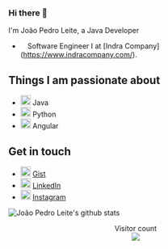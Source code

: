 ### Hi there 👋

I'm João Pedro Leite, a Java Developer

- <img height="10" src="https://www.indracompany.com/sites/all/themes/custom/indracompany_bs/logo.png"> Software Engineer I at [Indra Company] (https://www.indracompany.com/).

## Things I am passionate about

- <img height="20" src="https://img.icons8.com/color/48/000000/java-coffee-cup-logo.png"/> Java
- <img height="20" src="https://img.icons8.com/color/48/000000/python.png"/> Python
- <img height="20" src="https://img.icons8.com/color/48/000000/angularjs.png"/> Angular


## Get in touch

- <img height="20" src="https://encrypted-tbn0.gstatic.com/images?q=tbn%3AANd9GcR_2ikcfGrwF0C3T31Fzy8u_DLHwCNHiJavjg&usqp=CAU"/> [Gist](https://gist.github.com/joaopedroleiteslisboa)
- <img height="20" src="https://i.pinimg.com/originals/ce/09/3c/ce093c7214ad357bb665cfd2f66a8b6b.png"> [LinkedIn](https://www.linkedin.com/in/joaopedroleiteslisboa/)
- <img height="20" src="https://img.icons8.com/cute-clipart/50/000000/instagram-new.png"/> [Instagram](https://www.instagram.com/joaopedroleiteslisboa/?hl=pt-br)


![João Pedro Leite's github stats](https://github-readme-stats.vercel.app/api?username=joaopedroleiteslisboa&count_private=true&show_icons=true&theme=algolia)

<p align="center"> 
  Visitor count<br>
  <img src="https://profile-counter.glitch.me/joaopedroleiteslisboa/count.svg" />
</p>
